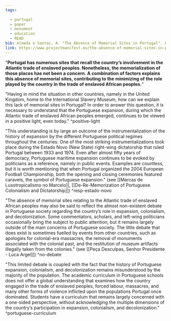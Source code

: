 ```yaml
---
tags:
  
  - portugal
  - paper
  - monument
  - education
  - READ
bib: Almada e Santos, A. "The Absence of Memorial Sites in Portugal". Project Manifest. 2023. https://www.projectmanifest.eu/the-absence-of-memorial-sites-in-portugal-en-fr/
link: https://www.projectmanifest.eu/the-absence-of-memorial-sites-in-portugal-en-fr/
---
```

"**Portugal has numerous sites that recall the country’s involvement in the Atlantic trade of enslaved peoples. Nonetheless, the memorialization of those places has not been a concern. A combination of factors explains this absence of memorial sites, contributing to the minimizing of the role played by the country in the trade of enslaved African peoples.**"

"Having in mind the situation in other countries, namely in the United Kingdom, home to the International Slavery Museum, how can we explain this lack of memorial sites in Portugal? In order to answer this question, it is necessary to understand that the Portuguese expansion, during which the Atlantic trade of enslaved African peoples emerged, continues to be viewed in a positive light, even today." ^positive-light

"This understanding is by large an outcome of the instrumentalization of the history of expansion by the different Portuguese political regimes throughout the centuries. One of the most striking instrumentalizations took place during the Estado Novo (New State) right-wing dictatorship that ruled Portugal between 1933 and 1974. Even after almost fifty years of democracy, Portuguese maritime expansion continues to be evoked by politicians as a reference, namely in public events. Examples are countless, but it is worth mentioning that when Portugal organized the 2004 European Football Championship, both the opening and closing ceremonies featured caravels, the symbol of Portuguese expansion." (see [[Marcas de Lusotropicalismo no Marcelo]], [[De-Re-Memorization of Portuguese Colonialism and Dictatorship]]) ^resp-estado-novo

"The absence of memorial sites relating to the Atlantic trade of enslaved African peoples may also be said to reflect the almost non-existent debate in Portuguese society regarding the country’s role in expansion, colonialism, and decolonization. Some commentators, scholars, and left-wing politicians occasionally bring the subject to public attention, but it remains largely outside of the main concerns of Portuguese society. The little debate that does exist is sometimes fuelled by events from other countries, such as apologies for colonial-era massacres, the removal of monuments associated with the colonial past, and the restitution of museum artifacts illegally taken from the colonies." (see [[Peça Desculpas, Senhor Presidente - Luca Argel]]) ^no-debate

"This limited debate is coupled with the fact that the history of Portuguese expansion, colonialism, and decolonization remains misunderstood by the majority of the population. The academic curriculum in Portuguese schools does not offer a global understanding that examines how the country engaged in the trade of enslaved peoples, forced labour, massacres, and many other forms of violence inflicted upon the populations Portugal once dominated. Students have a curriculum that remains largely concerned with a one-sided perspective, without acknowledging the multiple dimensions of the country’s participation in expansion, colonialism, and decolonization." ^portuguese-curriculum

